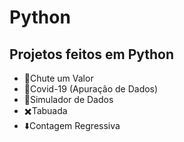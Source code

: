# Python
## Projetos feitos em Python
<!--ts-->
   * 🔀Chute um Valor
   * 🦠Covid-19 (Apuração de Dados)
   * 🔢Simulador de Dados
   * ✖️Tabuada
   * ⬇️Contagem Regressiva
<!--te-->

